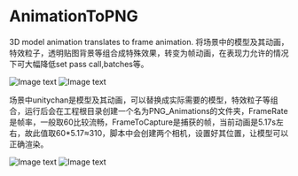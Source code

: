 # AnimationToPNG
3D model animation translates to frame animation.
将场景中的模型及其动画，特效粒子，透明贴图背景等组合成特殊效果，转变为帧动画，在表现力允许的情况下可大幅降低set pass call,batches等。

![Image text](https://raw.github.com/nongzhang/AnimationToPNG/master/Picture/animation.png)
![Image text](https://raw.github.com/nongzhang/AnimationToPNG/master/Picture/hierarchy.png)

场景中unitychan是模型及其动画，可以替换成实际需要的模型，特效粒子等组合，运行后会在工程根目录创建一个名为PNG_Animations的文件夹，FrameRate是帧率，一般取60比较流畅，FrameToCapture是捕获的帧，当前动画是5.17s左右，故此值取60*5.17≈310，脚本中会创建两个相机，设置好其位置，让模型可以正确渲染。

![Image text](https://raw.github.com/nongzhang/AnimationToPNG/master/Picture/show1.jpg)
![Image text](https://raw.github.com/nongzhang/AnimationToPNG/master/Picture/show2.png)
